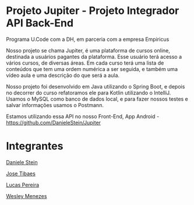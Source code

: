 # Projeto Jupiter - Projeto Integrador API Back-End
Programa U.Code com a DH, em parceria com a empresa Empiricus

Nosso projeto se chama Jupiter, é uma plataforma de cursos online, destinada a usuários pagantes da plataforma.
Esse usuário terá acesso a vários cursos, de diversas áreas. Em cada curso terá uma lista de conteúdos que tem uma ordem numérica a ser seguida, 
e também uma vídeo aula e uma descrição do que será a aula.

Nosso projeto foi desenvolvido em Java utilizando o Spring Boot, e depois no decorrer do curso refatoramos ele para Kotlin utilizando o IntelliJ.
Usamos o MySQL como banco de dados local, e para fazer nossos testes e salvar informações usamos o Postmann.

Estamos utilizando essa API no nosso Front-End, App Android - https://github.com/DanieleStein/Jupiter

# Integrantes

[Daniele Stein](https://github.com/DanieleStein)

[Jose Tibaes](https://github.com/jamtibaes)

[Lucas Pereira](https://github.com/LUCASPFS25)

[Wesley Menezes](https://github.com/xxwelldone)


